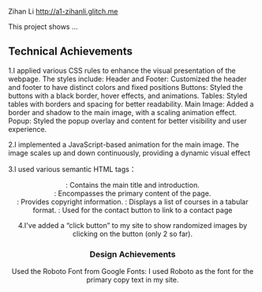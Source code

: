Zihan Li
http://a1-zihanli.glitch.me

This project shows ...

## Technical Achievements
1.I applied various CSS rules to enhance the visual presentation of the webpage. 
The styles include:
Header and Footer: Customized the header and footer to have distinct colors and fixed positions
Buttons: Styled the buttons with a black border, hover effects, and animations.
Tables: Styled tables with borders and spacing for better readability.
Main Image: Added a border and shadow to the main image, with a scaling animation effect.
Popup: Styled the popup overlay and content for better visibility and user experience.

2.I implemented a JavaScript-based animation for the main image. The image scales up and down continuously, providing a dynamic visual effect

3.I used various semantic HTML tags：
<header>: Contains the main title and introduction.
<main>: Encompasses the primary content of the page.
<footer>: Provides copyright information.
<table>: Displays a list of courses in a tabular format.
<a>: Used for the contact button to link to a contact page

4.I've added a “click button” to my site to show randomized images by clicking on the button (only 2 so far).
### Design Achievements
Used the Roboto Font from Google Fonts: I used Roboto as the font for the primary copy text in my site.
